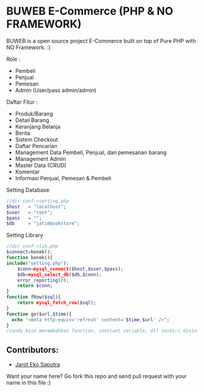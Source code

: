 # BUWEB E-Commerce (PHP & NO FRAMEWORK)

BUWEB is a open source project E-Commerce built on top of Pure PHP with NO Framework. :) 

Role :

 * Pembeli
 * Penjual
 * Pemesan
 * Admin (User/pass admin/admin)

Daftar Fitur :
 
 * Produk/Barang
 * Detail Barang
 * Keranjang Belanja
 * Berita
 * Sistem Checkout
 * Daftar Pencarian
 * Management Data Pembeli, Penjual, dan pemesanan barang
 * Management Admin
 * Master Data (CRUD)
 * Komentar
 * Informasi Penjual, Pemesan & Pembeli
 
Setting Database

```php
//dir conf->setting.php
$host	= "localhost";
$user	= "root";
$pass	= "";
$db		= "jatimbookstore";
```

Setting Library

```php
//dir conf->lib.php
$connect=konek();
function konek(){
include("setting.php");
    $conn=mysql_connect($host,$user,$pass);
    $db=mysql_select_db($db,$conn);
    error_reporting(0);
    return $conn;
}
function fRow($sql){
    return mysql_fetch_row($sql);
}
function go($url,$time){
  echo "<meta http-equiv='refresh' content='$time,$url' />";
}
//anda bisa menambahkan function, constant variable, dll sendiri disini
```

## Contributors:

 * [Jarot Eko Saputra](http://id.linkedin.com/pub/jarot-eko-saputra/44/6a8/24b)

Want your name here? Go fork this repo and send pull request with your name in this file :)
